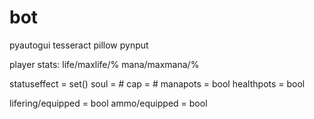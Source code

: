 # bot

pyautogui
tesseract
pillow
pynput

player stats:
life/maxlife/%
mana/maxmana/%

statuseffect = set()
soul = #
cap = #
manapots = bool
healthpots = bool

lifering/equipped = bool
ammo/equipped = bool
